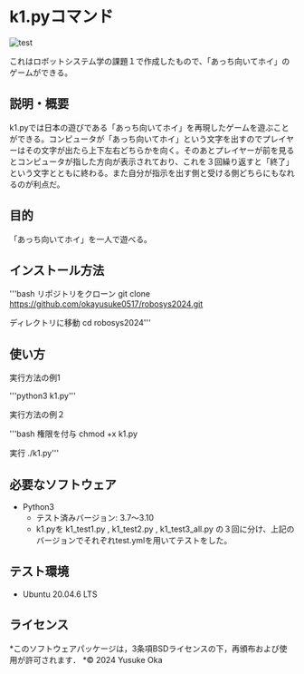 # k1.pyコマンド
![test](https://github.com/okayusuke0517/robosys2024/actions/workflows/test.yml/badge.svg)

これはロボットシステム学の課題１で作成したもので、「あっち向いてホイ」のゲームができる。

## 説明・概要

k1.pyでは日本の遊びである「あっち向いてホイ」を再現したゲームを遊ぶことができる。コンピュータが「あっち向いてホイ」という文字を出すのでプレイヤーはその文字が出たら上下左右どちらかを向く。そのあとプレイヤーが前を見るとコンピュータが指した方向が表示されており、これを３回繰り返すと「終了」という文字とともに終わる。また自分が指示を出す側と受ける側どちらにもなれるのが利点だ。

## 目的

「あっち向いてホイ」を一人で遊べる。

## インストール方法

'''bash
リポジトリをクローン
git clone https://github.com/okayusuke0517/robosys2024.git

ディレクトリに移動
cd robosys2024'''

## 使い方

実行方法の例1

'''python3 k1.py'''

実行方法の例２

'''bash
権限を付与
chmod +x k1.py

実行
./k1.py'''

## 必要なソフトウェア

- Python3
  - テスト済みバージョン: 3.7～3.10
  - k1.pyを k1\_test1.py , k1\_test2.py , k1\_test3\_all.py
    の３回に分け、上記のバージョンでそれぞれtest.ymlを用いてテストをした。  

## テスト環境

- Ubuntu 20.04.6 LTS

## ライセンス

*このソフトウェアパッケージは，3条項BSDライセンスの下，再頒布および使用が許可されます．
*© 2024 Yusuke Oka
